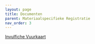 ```yaml
---
layout: page
title: Documenten
parent: Materiaalspecifieke Registratie
nav_order: 3
---
```

[Invulfiche Vuurkaart](https://drive.google.com/file/d/1uX3C7TcDdUII_ZiimSE8aBR7iKLFvqF8/view?usp=drive_link)

